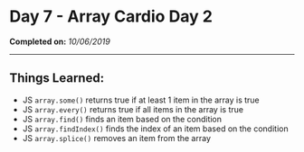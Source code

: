 # Day 7 - Array Cardio Day 2

**Completed on:** _10/06/2019_

---

## Things Learned:

-   JS `array.some()` returns true if at least 1 item in the array is true
-   JS `array.every()` returns true if all items in the array is true
-   JS `array.find()` finds an item based on the condition
-   JS `array.findIndex()` finds the index of an item based on the condition
-   JS `array.splice()` removes an item from the array
